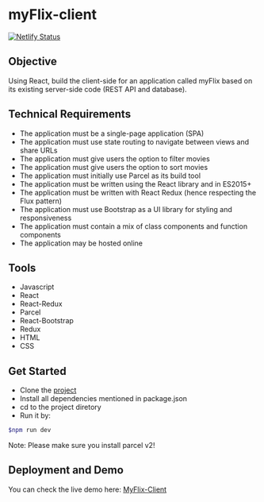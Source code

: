 # myFlix-client

[![Netlify Status](https://api.netlify.com/api/v1/badges/3616699d-6f22-4d70-96db-0da8c9bba7cd/deploy-status)](https://app.netlify.com/sites/myflix-client-react-redux/deploys)

## Objective

Using React, build the client-side for an application called myFlix based on its existing server-side code (REST API and database).

## Technical Requirements

- The application must be a single-page application (SPA)
- The application must use state routing to navigate between views and share URLs
- The application must give users the option to filter movies
- The application must give users the option to sort movies
- The application must initially use Parcel as its build tool
- The application must be written using the React library and in ES2015+
- The application must be written with React Redux (hence respecting the Flux pattern)
- The application must use Bootstrap as a UI library for styling and responsiveness
- The application must contain a mix of class components and function components
- The application may be hosted online

## Tools

- Javascript
- React
- React-Redux
- Parcel
- React-Bootstrap
- Redux
- HTML
- CSS

## Get Started

- Clone the [project](https://github.com/Sonam-22/myFlix-client)
- Install all dependencies mentioned in package.json
- cd to the project diretory
- Run it by:

```bash
$npm run dev
```

Note: Please make sure you install parcel v2!

## Deployment and Demo

You can check the live demo here: [MyFlix-Client](https://myflix-client-react-redux.netlify.app/)
